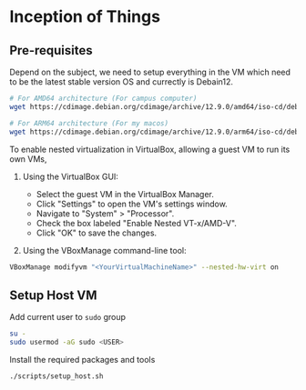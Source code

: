 # Inception of Things

## Pre-requisites

Depend on the subject, we need to setup everything in the VM which need to be the latest stable version OS and currectly is Debain12.

```sh
# For AMD64 architecture (For campus computer)
wget https://cdimage.debian.org/cdimage/archive/12.9.0/amd64/iso-cd/debian-12.9.0-amd64-netinst.iso

# For ARM64 architecture (For my macos)
wget https://cdimage.debian.org/cdimage/archive/12.9.0/arm64/iso-cd/debian-12.9.0-arm64-netinst.iso
```

To enable nested virtualization in VirtualBox, allowing a guest VM to run its own VMs,

1. Using the VirtualBox GUI:
    - Select the guest VM in the VirtualBox Manager.
    - Click "Settings" to open the VM's settings window.
    - Navigate to "System" > "Processor".
    - Check the box labeled "Enable Nested VT-x/AMD-V".
    - Click "OK" to save the changes. 

2. Using the VBoxManage command-line tool: 

```sh
VBoxManage modifyvm "<YourVirtualMachineName>" --nested-hw-virt on
```


## Setup Host VM

Add current user to `sudo` group

```sh
su -
sudo usermod -aG sudo <USER>
```

Install the required packages and tools

```sh
./scripts/setup_host.sh
```

